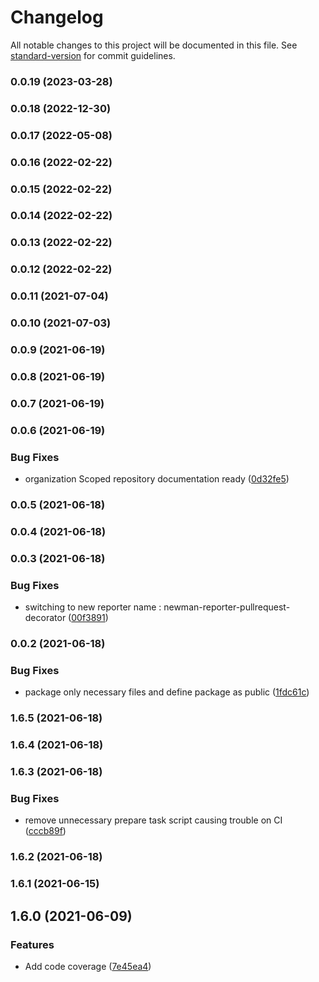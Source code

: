 # Changelog

All notable changes to this project will be documented in this file. See [standard-version](https://github.com/conventional-changelog/standard-version) for commit guidelines.

### 0.0.19 (2023-03-28)

### 0.0.18 (2022-12-30)

### 0.0.17 (2022-05-08)

### 0.0.16 (2022-02-22)

### 0.0.15 (2022-02-22)

### 0.0.14 (2022-02-22)

### 0.0.13 (2022-02-22)

### 0.0.12 (2022-02-22)

### 0.0.11 (2021-07-04)

### 0.0.10 (2021-07-03)

### 0.0.9 (2021-06-19)

### 0.0.8 (2021-06-19)

### 0.0.7 (2021-06-19)

### 0.0.6 (2021-06-19)


### Bug Fixes

* organization Scoped repository documentation ready ([0d32fe5](https://github.com/Decathlon/newman-reporter-pullrequest-decorator/commit/0d32fe5b953d181968f8d415a92cb3efe85057d8))

### 0.0.5 (2021-06-18)

### 0.0.4 (2021-06-18)

### 0.0.3 (2021-06-18)


### Bug Fixes

* switching to new reporter name : newman-reporter-pullrequest-decorator ([00f3891](https://github.com/Decathlon/newman-reporter-pullrequest-decorator/commit/00f3891c0b6d9e00b1c979b1e10a00a709f1d36c))

### 0.0.2 (2021-06-18)


### Bug Fixes

* package only necessary files and define package as public ([1fdc61c](https://github.com/Decathlon/newman-reporter-pullrequest-decorator/commit/1fdc61c51f133a3cb57cc6f255f4b0d854cd15c6))

### 1.6.5 (2021-06-18)

### 1.6.4 (2021-06-18)

### 1.6.3 (2021-06-18)


### Bug Fixes

* remove unnecessary prepare task script causing trouble on CI ([cccb89f](https://github.com/dktunited/newman-reporter-pullrequest-decorator/commit/cccb89f7821c4ab4ef06daed057fe4a428d0ab6f))

### 1.6.2 (2021-06-18)

### 1.6.1 (2021-06-15)

## 1.6.0 (2021-06-09)


### Features

* Add code coverage ([7e45ea4](https://github.com/dktunited/newman-reporter-pullrequest-decorator/commit/7e45ea477587276020b9258b6f0eef17f3fb56bb))
